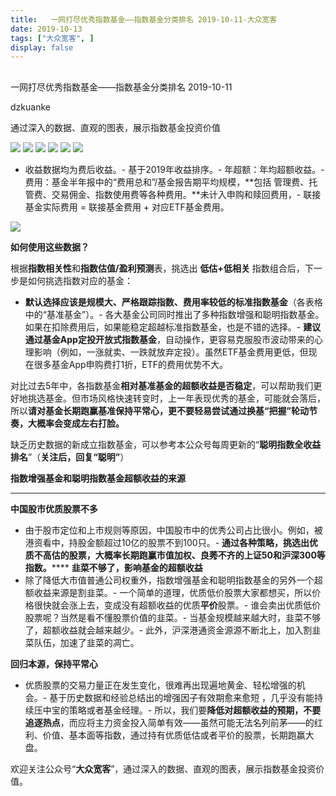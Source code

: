 ```yaml
---
title:   一网打尽优秀指数基金——指数基金分类排名 2019-10-11-大众宽客
date: 2019-10-13
tags: ["大众宽客", ]
display: false
---
```



## 



一网打尽优秀指数基金——指数基金分类排名 2019-10-11




dzkuanke




通过深入的数据、直观的图表，展示指数基金投资价值




<img class="rich_pages" data-ratio="1.6369710467706013" data-s="300,640" src="https://mmbiz.qpic.cn/mmbiz_png/PKw3FQPmhIgl2K9Nk03OGHtIdlwUf3HXlWf09L2Y9m8h8swEGokpHQV9D8BAnlmzukTibE785TAibia98D4icCj7Yg/640?wx_fmt=png" data-type="png" data-w="898" style="">

<img class="rich_pages" data-ratio="1.053811659192825" data-s="300,640" src="https://mmbiz.qpic.cn/mmbiz_png/PKw3FQPmhIgl2K9Nk03OGHtIdlwUf3HXwWmw7rjCNoD1MjvDDmFdSmicbpLrjqxogYokDMrKW5y33xEIBfTEicPw/640?wx_fmt=png" data-type="png" data-w="892" style="">

<img class="rich_pages" data-ratio="1.4944320712694878" data-s="300,640" src="https://mmbiz.qpic.cn/mmbiz_png/PKw3FQPmhIgl2K9Nk03OGHtIdlwUf3HXKzQlMfIzwNPzO5SIZib7bVFZ53HgPt3EQlmp31pTcfLpDyTvicFXIeug/640?wx_fmt=png" data-type="png" data-w="898" style="">

<img class="rich_pages" data-ratio="1.3" data-s="300,640" src="https://mmbiz.qpic.cn/mmbiz_png/PKw3FQPmhIgl2K9Nk03OGHtIdlwUf3HXGbN7zw48QnFTzgg6nE1ibFE1MZl6d4djlBua9LMx7sQ98cYT461ygRw/640?wx_fmt=png" data-type="png" data-w="900" style="">

<img class="rich_pages" data-ratio="1" data-s="300,640" src="https://mmbiz.qpic.cn/mmbiz_png/PKw3FQPmhIgl2K9Nk03OGHtIdlwUf3HX1njQicSGqxRa4m5lxEyk2Lbzw73C0eR9PbwxfO4U3z3RJXSFLMricLeA/640?wx_fmt=png" data-type="png" data-w="900" style="">

<img class="rich_pages" data-ratio="0.8641425389755011" data-s="300,640" src="https://mmbiz.qpic.cn/mmbiz_png/PKw3FQPmhIgl2K9Nk03OGHtIdlwUf3HXcQZIwfSarWURBickxhrX2HpxOxNn2YoZfvkmfAUmNngDbpTLP4W32bA/640?wx_fmt=png" data-type="png" data-w="898" style="">


- 收益数据均为费后收益。- 基于2019年收益排序。- 年超额：年均超额收益。- 费用：基金半年报中的“费用总和”/基金报告期平均规模，**包括 管理费、托管费、交易佣金、指数使用费等各种费用。**未计入申购和赎回费用，- 联接基金实际费用 = 联接基金费用 + 对应ETF基金费用。


<img class="rich_pages" data-ratio="0.3739352640545145" data-s="300,640" src="https://mmbiz.qpic.cn/mmbiz_png/PKw3FQPmhIjRfZpR3LYic93G9bLic2bFpgJnJdJe0VWH3Z1CpISTgM0CNibDTEC3icib110gqMOxNWdic0SBNgsAz5kg/640?wx_fmt=png" data-type="png" data-w="1174" style=""/>





**如何使用这些数据？**



根据**指数相关性**和**指数估值/盈利预测**表，挑选出&nbsp;**低估+低相关** 指数组合后，下一步是如何挑选指数对应的基金：
- **默认选择应该是规模大、严格跟踪指数、费用率较低的标准指数基金**（各表格中的“基准基金”）。- 各大基金公司同时推出了多种指数增强和聪明指数基金。如果在扣除费用后，如果能稳定超越标准指数基金，也是不错的选择。- **建议通过基金App定投开放式指数基金**，自动操作，更容易克服股市波动带来的心理影响（例如，一涨就卖、一跌就放弃定投）。虽然ETF基金费用更低，但现在很多基金App申购费打1折，ETF的费用优势不大。


对比过去5年中，各指数基金**相对基准基金的超额收益是否稳定**<h-char unicode="ff0c" class="" style="max-width: 100%;box-sizing: border-box !important;word-wrap: break-word !important;">，</h-char>可以帮助我们更好地挑选基金。但市场风格快速转变时，上一年表现优秀的基金，可能就会落后，所以**请对基金长期跑赢基准保持平常心，更不要轻易尝试通过换基“把握”轮动节奏，大概率会变成左右打脸。**



缺乏历史数据的新成立指数基金，可以参考本公众号每周更新的“**聪明指数全收益排名**”（**关注后，回复“聪明”**）





**指数增强基金和聪明指数基金超额收益的来源**

****

**中国股市优质股票不多**
- 由于股市定位和上市规则等原因，中国股市中的优秀公司占比很小。例如，被港资看中，持股金额超过10亿的股票不到100只。- **通过各种策略，挑选出优质不高估的股票，大概率长期跑赢市值加权、良莠不齐的上证50和沪深300等指数。******
**韭菜不够了，影响基金的超额收益**
- 除了降低大市值普通公司权重外，指数增强基金和聪明指数基金的另外一个超额收益来源是割韭菜。- 一个简单的道理，优质低价股票大家都想买，所以价格很快就会涨上去，变成没有超额收益的优质**平价**股票。- 谁会卖出优质低价股票呢？当然是看不懂股票价值的韭菜。- 当基金规模越来越大时，韭菜不够了，超额收益就会越来越少。- 此外，沪深港通资金源源不断北上，加入割韭菜队伍，加速了韭菜的凋亡。


**回归本源，保持平常心**
- 优质股票的交易力量正在发生变化，很难再出现遍地黄金、轻松增强的机会。- 基于历史数据和经验总结出的增强因子有效期愈来愈短 ，几乎没有能持续压中宝的策略或者基金经理。- 所以，我们要**降低对超额收益的预期，不要追逐热点**，而应将主力资金投入简单有效——虽然可能无法名列前茅——的红利、价值、基本面等指数，通过持有优质低估或者平价的股票，长期跑赢大盘。


欢迎关注公众号“**大众宽客**”，通过深入的数据、直观的图表，展示指数基金投资价值。